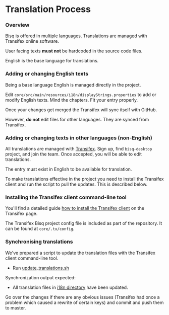 # Translation Process

### Overview

Bisq is offered in multiple languages. Translations are managed with Transifex online software.

User facing texts **must not** be hardcoded in the source code files.

English is the base language for translations.

### Adding or changing English texts

Being a base language English is managed directly in the project.

Edit `core/src/main/resources/i18n/displayStrings.properties` to add or modify English texts.
Mind the chapters. Fit your entry properly.

Once your changes get merged the Transifex will sync itself with GitHub.

However, **do not** edit files for other languages. They are synced from Transifex.

### Adding or changing texts in other languages (non-English)

All translations are managed with [Transifex](https://www.transifex.com/).
Sign up, find `bisq-desktop` project, and join the team.
Once accepted, you will be able to edit translations.

The entry must exist in English to be available for translation. 

To make translations effective in the project you need to install the Transifex client and run the script to pull the updates.
This is described below.

### Installing the Transifex client command-line tool

You'll find a detailed guide [how to install the Transifex client](https://docs.transifex.com/client/installing-the-client) on the Transifex page. 

The Transifex Bisq project config file is included as part of the repository. It can be found at `core/.tx/config`.

### Synchronising translations

We've prepared a script to update the translation files with the Transifex client command-line tool.

 * Run [update_translations.sh](https://github.com/bisq-network/bisq/blob/master/core/update_translations.sh)
 
Synchronization output expected:
 
 * All translation files in [i18n directory](https://github.com/bisq-network/bisq/blob/master/core/src/main/resources/i18n) have been updated.

Go over the changes if there are any obvious issues (Transifex had once a problem which caused a rewrite of certain keys)
and commit and push them to master.
